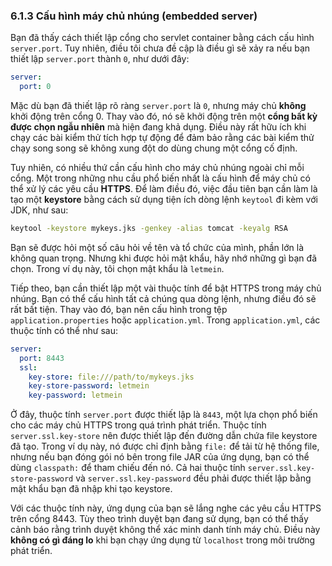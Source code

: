 ### 6.1.3 Cấu hình máy chủ nhúng (embedded server)

Bạn đã thấy cách thiết lập cổng cho servlet container bằng cách cấu hình `server.port`. Tuy nhiên, điều tôi chưa đề cập là điều gì sẽ xảy ra nếu bạn thiết lập `server.port` thành `0`, như dưới đây:

```yaml
server:
  port: 0
```

Mặc dù bạn đã thiết lập rõ ràng `server.port` là `0`, nhưng máy chủ **không** khởi động trên cổng 0. Thay vào đó, nó sẽ khởi động trên một **cổng bất kỳ được chọn ngẫu nhiên** mà hiện đang khả dụng. Điều này rất hữu ích khi chạy các bài kiểm thử tích hợp tự động để đảm bảo rằng các bài kiểm thử chạy song song sẽ không xung đột do dùng chung một cổng cố định.

Tuy nhiên, có nhiều thứ cần cấu hình cho máy chủ nhúng ngoài chỉ mỗi cổng. Một trong những nhu cầu phổ biến nhất là cấu hình để máy chủ có thể xử lý các yêu cầu **HTTPS**. Để làm điều đó, việc đầu tiên bạn cần làm là tạo một **keystore** bằng cách sử dụng tiện ích dòng lệnh `keytool` đi kèm với JDK, như sau:

```bash
keytool -keystore mykeys.jks -genkey -alias tomcat -keyalg RSA
```

Bạn sẽ được hỏi một số câu hỏi về tên và tổ chức của mình, phần lớn là không quan trọng. Nhưng khi được hỏi mật khẩu, hãy nhớ những gì bạn đã chọn. Trong ví dụ này, tôi chọn mật khẩu là `letmein`.

Tiếp theo, bạn cần thiết lập một vài thuộc tính để bật HTTPS trong máy chủ nhúng. Bạn có thể cấu hình tất cả chúng qua dòng lệnh, nhưng điều đó sẽ rất bất tiện. Thay vào đó, bạn nên cấu hình trong tệp `application.properties` hoặc `application.yml`. Trong `application.yml`, các thuộc tính có thể như sau:

```yaml
server:
  port: 8443
  ssl:
    key-store: file:///path/to/mykeys.jks
    key-store-password: letmein
    key-password: letmein
```

Ở đây, thuộc tính `server.port` được thiết lập là `8443`, một lựa chọn phổ biến cho các máy chủ HTTPS trong quá trình phát triển. Thuộc tính `server.ssl.key-store` nên được thiết lập đến đường dẫn chứa file keystore đã tạo. Trong ví dụ này, nó được chỉ định bằng `file:` để tải từ hệ thống file, nhưng nếu bạn đóng gói nó bên trong file JAR của ứng dụng, bạn có thể dùng `classpath:` để tham chiếu đến nó. Cả hai thuộc tính `server.ssl.key-store-password` và `server.ssl.key-password` đều phải được thiết lập bằng mật khẩu bạn đã nhập khi tạo keystore.

Với các thuộc tính này, ứng dụng của bạn sẽ lắng nghe các yêu cầu HTTPS trên cổng 8443. Tùy theo trình duyệt bạn đang sử dụng, bạn có thể thấy cảnh báo rằng trình duyệt không thể xác minh danh tính máy chủ. Điều này **không có gì đáng lo** khi bạn chạy ứng dụng từ `localhost` trong môi trường phát triển.
